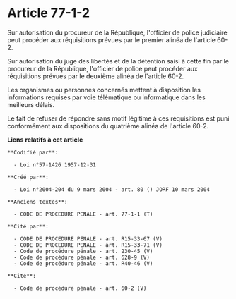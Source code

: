 # Article 77-1-2

Sur autorisation du procureur de la République, l'officier de police judiciaire peut procéder aux réquisitions prévues par le
premier alinéa de l'article 60-2. 

Sur autorisation du juge des libertés et de la détention saisi à cette fin par le procureur de la République, l'officier de
police peut procéder aux réquisitions prévues par le deuxième alinéa de l'article 60-2. 

Les organismes ou personnes concernés mettent à disposition les informations requises par voie télématique ou informatique
dans les meilleurs délais. 

Le fait de refuser de répondre sans motif légitime à ces réquisitions est puni conformément aux dispositions du quatrième
alinéa de l'article 60-2.

**Liens relatifs à cet article**

	**Codifié par**:

	  - Loi n°57-1426 1957-12-31

	**Créé par**:

	  - Loi n°2004-204 du 9 mars 2004 - art. 80 () JORF 10 mars 2004

	**Anciens textes**:

	  - CODE DE PROCEDURE PENALE - art. 77-1-1 (T)

	**Cité par**:

	  - CODE DE PROCEDURE PENALE - art. R15-33-67 (V)
	  - CODE DE PROCEDURE PENALE - art. R15-33-71 (V)
	  - Code de procédure pénale - art. 230-45 (V)
	  - Code de procédure pénale - art. 628-9 (V)
	  - Code de procédure pénale - art. R40-46 (V)

	**Cite**:

	  - Code de procédure pénale - art. 60-2 (V)
